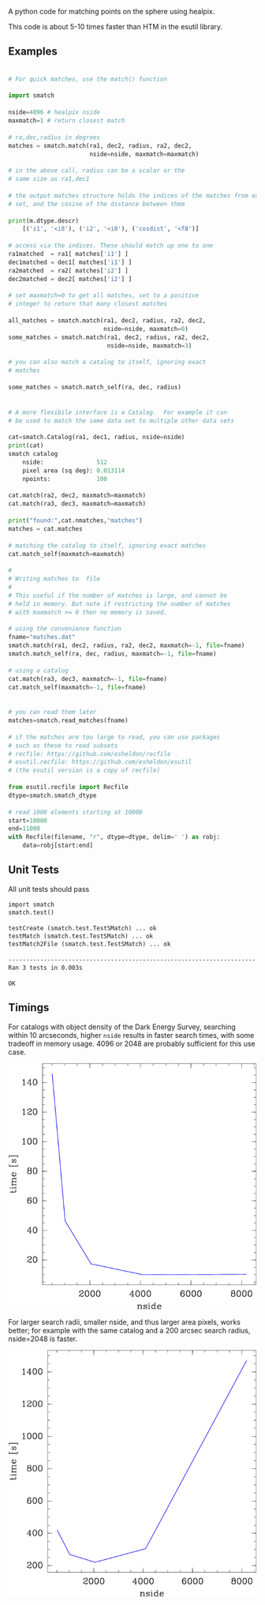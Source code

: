 A python code for matching points on the sphere using healpix.

This code is about 5-10 times faster than HTM in the esutil library.

Examples
--------

```python

# For quick matches, use the match() function

import smatch

nside=4096 # healpix nside
maxmatch=1 # return closest match

# ra,dec,radius in degrees
matches = smatch.match(ra1, dec2, radius, ra2, dec2,
                       nside=nside, maxmatch=maxmatch)

# in the above call, radius can be a scalar or the
# same size as ra1,dec1

# the output matches structure holds the indices of the matches from each data
# set, and the cosine of the distance between them

print(m.dtype.descr)
    [('i1', '<i8'), ('i2', '<i8'), ('cosdist', '<f8')]

# access via the indices. These should match up one to one
ra1matched  = ra1[ matches['i1'] ]
dec1matched = dec1[ matches['i1'] ]
ra2matched  = ra2[ matches['i2'] ]
dec2matched = dec2[ matches['i2'] ]

# set maxmatch=0 to get all matches, set to a positive
# integer to return that many closest matches

all_matches = smatch.match(ra1, dec2, radius, ra2, dec2,
                           nside=nside, maxmatch=0)
some_matches = smatch.match(ra1, dec2, radius, ra2, dec2,
                            nside=nside, maxmatch=3)

# you can also match a catalog to itself, ignoring exact
# matches

some_matches = smatch.match_self(ra, dec, radius)


# A more flexibile interface is a Catalog.  For example it can
# be used to match the same data set to multiple other data sets

cat=smatch.Catalog(ra1, dec1, radius, nside=nside)
print(cat)
smatch catalog
    nside:               512
    pixel area (sq deg): 0.013114
    npoints:             100

cat.match(ra2, dec2, maxmatch=maxmatch)
cat.match(ra3, dec3, maxmatch=maxmatch)

print("found:",cat.nmatches,"matches")
matches = cat.matches

# matching the catalog to itself, ignoring exact matches
cat.match_self(maxmatch=maxmatch)

#
# Writing matches to  file
# 
# This useful if the number of matches is large, and cannot be
# held in memory. But note if restricting the number of matches
# with maxmatch >= 0 then no memory is saved.

# using the convenience function
fname="matches.dat"
smatch.match(ra1, dec2, radius, ra2, dec2, maxmatch=-1, file=fname)
smatch.match_self(ra, dec, radius, maxmatch=-1, file=fname)

# using a catalog
cat.match(ra3, dec3, maxmatch=-1, file=fname)
cat.match_self(maxmatch=-1, file=fname)


# you can read them later
matches=smatch.read_matches(fname)

# if the matches are too large to read, you can use packages
# such as these to read subsets
# recfile: https://github.com/esheldon/recfile
# esutil.recfile: https://github.com/esheldon/esutil
# (the esutil version is a copy of recfile)

from esutil.recfile import Recfile
dtype=smatch.smatch_dtype

# read 1000 elements starting at 10000
start=10000
end=11000
with Recfile(filename, "r", dtype=dtype, delim=' ') as robj:
    data=robj[start:end]
```

Unit Tests
----------
All unit tests should pass
```
import smatch
smatch.test()

testCreate (smatch.test.TestSMatch) ... ok
testMatch (smatch.test.TestSMatch) ... ok
testMatch2File (smatch.test.TestSMatch) ... ok

----------------------------------------------------------------------
Ran 3 tests in 0.003s

OK
```

Timings
--------

For catalogs with object density of the Dark Energy Survey, searching within 10
arcseconds, higher `nside` results in faster search times, with some tradeoff
in memory usage.  4096 or 2048 are probably sufficient for this use case.

![Timings vs nside](data/smatch-times.png?raw=true "Timings vs Nside for DES catalogs")

For larger search radii, smaller nside, and thus larger area pixels, works
better; for example with the same catalog and a 200 arcsec search radius,
nside=2048 is faster.

![Timings vs nside](data/smatch-times-200.png?raw=true "Timings vs Nside for DES catalogs")
